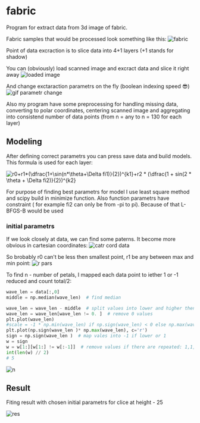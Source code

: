 # fabric
Program for extract data from 3d image of fabric.

Fabric samples that would be processed look something like this:
![fabric](https://i.imgur.com/1yxWBOp.png)

Point of data excraction is to slice data into 4+1 layers (+1 stands for shadow) 

You can (obviously) load scanned image and excract data and slice it right away 
![loaded image](https://i.imgur.com/Qfg7hcU.png)

And change exctaraction parametrs on the fly (boolean indexing speed 😎)
![gif parametr change](https://i.imgur.com/pylUvq2.gif)

Also my program have some preprocessing for handling missing data, converting to polar coordinates, centering scanned image and aggregating into consistend number of data points (from n = any to n = 130 for each layer)

## Modeling
After defining correct parametrs you can press save data and build models.
This formula is used for each layer: 

![r0+r1*(\dfrac{1+\sin(n*\theta+\Delta fi1)}{2})^{k1}+r2 * (\dfrac{1 + sin(2 * \theta + \Delta fi2)}{2})^{k2} ](https://render.githubusercontent.com/render/math?math=r0%2Br1*(%5Cdfrac%7B1%2B%5Csin(n*%5Ctheta%2B%5CDelta%20fi1)%7D%7B2%7D)%5E%7Bk1%7D%2Br2%20*%20(%5Cdfrac%7B1%20%2B%20sin(2%20*%20%5Ctheta%20%2B%20%5CDelta%20fi2)%7D%7B2%7D)%5E%7Bk2%7D%20)


For purpose of finding best parametrs for model I use least square method and scipy build in minimize function. Also function parametrs have constraint ( for example fi2 can only be from -pi to pi). Because of that L-BFGS-B would be used 

### initial parametrs

If we look closely at data, we can find some paterns. It become more obvious in cartesian coordinates:
![catr cord data](https://i.imgur.com/TApvx2z.png)


So brobably r0 can't be less then smallest point, r1 be any between max and min point:
![r pars](https://i.imgur.com/wuDCwnI.png)


To find n - number of petals, I mapped each data point to iether 1 or -1  reduced and count total/2:
```python
wave_len = data[:,0]
middle = np.median(wave_len)  # find median

wave_len = wave_len - middle  # split values into lower and higher then med
wave_len = wave_len[wave_len != 0. ]  # remove 0 values
plt.plot(wave_len)
#scale = -1 * np.min(wave_len) if np.sign(wave_len) < 0 else np.max(wave_len)
plt.plot(np.sign(wave_len )* np.max(wave_len), c='r')
sign = np.sign(wave_len )  # map vales into -1 if lower or 1
w = sign 
w = w[1:][w[1:] != w[:-1]]  # remove values if there are repeated: 1,1,1,1,-1 -> 1,-1
int(len(w) // 2)
# 5
```

![n](https://i.imgur.com/0LbVh2s.png)

## Result
Fiting result with chosen initial parametrs for clice at height - 25

![res](https://i.imgur.com/tW5Faw6.png)
